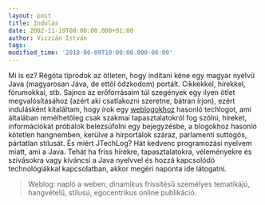 ```yaml
---
layout: post
title: Indulás
date: 2002-11-19T08:00:00.000+01:00
author: Viczián István
tags:
modified_time: '2018-06-09T10:00:00.000-08:00'
---
```


Mi is ez? Régóta tipródok az ötleten, hogy indítani kéne egy magyar
nyelvű Java (magyarosan Jáva, de ettől ódzkodom) portált. Cikkekkel,
hírekkel, fórumokkal, stb. Sajnos az erőforrásaim túl szegények egy
ilyen ötlet megvalósításához (azért aki csatlakozni szeretne, bátran
írjon), ezért indulásként kitaláltam, hogy írok egy
[weblogokhoz](http://www.index.hu/velemeny/imho/blog/) hasonló
techlogot, ami általában remélhetőleg csak szakmai tapasztalatokról fog
szólni, híreket, információkat próbálok belezsúfolni egy bejegyzésbe, a
blogokhoz hasonló kötetlen hangnemben, kerülve a hírportálok száraz,
parlamenti suttogós, pártatlan stílusát. És miért JTechLog? Hát kedvenc
programozási nyelvem miatt, ami a Java. Tehát ha friss hírekre,
tapasztalatokra, véleményekre és szívásokra vagy kíváncsi a Java
nyelvvel és hozzá kapcsolódó technológiákkal kapcsolatban, akkor megéri
naponta ide látogatni.

> Weblog: napló a weben, dinamikus frissítésű személyes tematikájú,
> hangvételű, stílusú, egocentrikus online publikáció.
